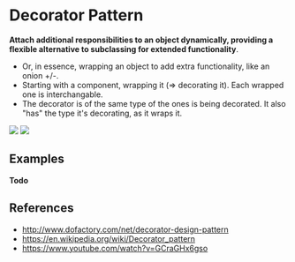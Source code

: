 ﻿# Decorator Pattern
**Attach additional responsibilities to an object dynamically, providing a flexible alternative to subclassing for extended functionality**.
- Or, in essence, wrapping an object to add extra functionality, like an onion +/-.
- Starting with a component, wrapping it (=> decorating it). Each wrapped one is interchangable.
- The decorator is of the same type of the ones is being decorated. It also "has" the type it's decorating, as it wraps it.

<img src="https://www.codeproject.com/KB/architecture/DecoratorLearnWithShapes/image03.jpg">
<img src="https://upload.wikimedia.org/wikipedia/commons/thumb/e/e9/Decorator_UML_class_diagram.svg/600px-Decorator_UML_class_diagram.svg.png"/>

## Examples
**Todo**


## References
- http://www.dofactory.com/net/decorator-design-pattern
- https://en.wikipedia.org/wiki/Decorator_pattern
- https://www.youtube.com/watch?v=GCraGHx6gso